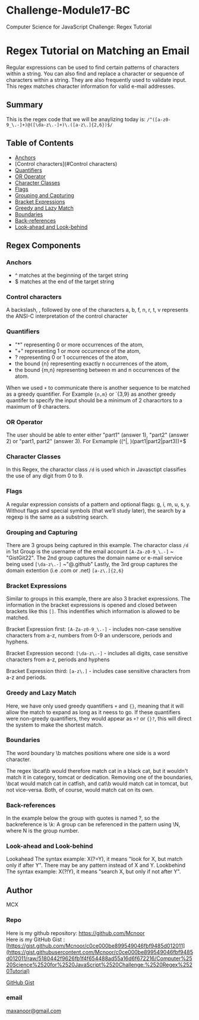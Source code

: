 # Challenge-Module17-BC
Computer Science for JavaScript Challenge: Regex Tutorial


# Regex Tutorial on Matching an Email

Regular expressions can be used to find certain patterns of characters within a string. You can also find and replace a character or sequence of characters within a string. They are also frequently used to validate input. This regex matches character information for valid e-mail addresses.

## Summary

This is the regex code that we will be anaylizing today is: `/^([a-z0-9_\.-]+)@([\da-z\.-]+)\.([a-z\.]{2,6})$/`

## Table of Contents

- [Anchors](#anchors)
- [Control characters](#Control characters)
- [Quantifiers](#quantifiers)
- [OR Operator](#or-operator)
- [Character Classes](#character-classes)
- [Flags](#flags)
- [Grouping and Capturing](#grouping-and-capturing)
- [Bracket Expressions](#bracket-expressions)
- [Greedy and Lazy Match](#greedy-and-lazy-match)
- [Boundaries](#boundaries)
- [Back-references](#back-references)
- [Look-ahead and Look-behind](#look-ahead-and-look-behind)

## Regex Components

### Anchors
- ^ matches at the beginning of the target string
- $ matches at the end of the target string

### Control characters

A backslash, \, followed by one of the characters a, b, f, n, r, t, v represents the ANSI-C interpretation of the control character

### Quantifiers
 - "*"   representing 0 or more occurrences of the atom,
 - "+"   representing 1 or more occurrence of the atom,
 - ?   representing 0 or 1 occurrences of the atom,
 - the bound {n}   representing exactly n occurrences of the atom,
 - the bound {m,n}   representing between m and n occurrences of the atom.

When we used `+` to communicate there is another sequence to be matched as a greedy quantifier. For Example `{n,m}` or `{3,9} as another greedy quantifer to specify the input should be a minimum of 2 characrtors to a maximum of 9 characters.

### OR Operator
The user should be able to enter either "part1" (answer 1), "part2" (answer 2) or "part1, part2" (answer 3). For Exmample ((^|, )(part1|part2|part3))+$

### Character Classes
In this Regex, the charactor class `/d` is used which in Javasctipt classifies the use of any digit from 0 to 9.

### Flags
A regular expression consists of a pattern and optional flags: g, i, m, u, s, y.
Without flags and special symbols (that we’ll study later), the search by a regexp is the same as a substring search.

### Grouping and Capturing
There are 3 groups being captured in this example. The charactor class `/d` in 1st Group is the username of the email account `[A-Za-z0-9_\.-]` ~ "GistGit22". The 2nd group captures the domain name or e-mail service being used `[\da-z\.-]` ~"@.github" Lastly, the 3rd group captures the domain extention (i.e .com or .net) `[a-z\.]{2,6}`

### Bracket Expressions
Similar to groups in this example, there are also 3 bracket expressions. The information in the bracket expressions is opened and closed between brackets like this `[]`. This indentifies which information is allowed to be matched.

Bracket Expression first: `[A-Za-z0-9_\.-]` - includes non-case sensitive characters from a-z, numbers from 0-9 an underscore, periods and hyphens.

Bracket Expression second: `[\da-z\.-]`   - includes all digits, case sensitive characters from a-z, periods and hyphens

Bracket Expression third: `[a-z\.]`      - includes case sensitive characters from a-z and periods.

### Greedy and Lazy Match
Here, we have only used greedy quantifiers `+` and `{}`, meaning that it will allow the match to expand as long as it neess to go. If these quantifiers were non-greedy quantifiers, they would appear as `+?` or `{}?`, this will direct the system to make the shortest match.

### Boundaries
The word boundary \b matches positions where one side is a word character. 

The regex \bcat\b would therefore match cat in a black cat, but it wouldn't match it in category, tomcat or dedication. Removing one of the boundaries, \bcat would match cat in catfish, and cat\b would match cat in tomcat, but not vice-versa. Both, of course, would match cat on its own.

### Back-references
In the example below the group with quotes is named ?<quote>, so the backreference is \k<quote>:
A group can be referenced in the pattern using \N, where N is the group number.

### Look-ahead and Look-behind
Lookahead The syntax example: X(?=Y), it means "look for X, but match only if after Y". There may be any pattern instead of X and Y.
Lookbehind The syntax example: X(?!Y), it means "search X, but only if not after Y".

## Author

MCX

### Repo

Here is my github repository: https://github.com/Mcnoor <br>
Here is my GitHub Gist :[https://gist.github.com/Mcnoor/c0ce000be899549046fbf9485d012011](https://gist.githubusercontent.com/Mcnoor/c0ce000be899549046fbf9485d012011/raw/5180442f9626fb1f4f654488ad55a16d6f672216/Computer%2520Science%2520for%2520JavaScript%2520Challenge:%2520Regex%2520Tutorial)

[GitHub Gist](https://gist.githubusercontent.com/Mcnoor/c0ce000be899549046fbf9485d012011/raw/5180442f9626fb1f4f654488ad55a16d6f672216/Computer%2520Science%2520for%2520JavaScript%2520Challenge:%2520Regex%2520Tutorial)

### email

maxanoor@gmail.com
